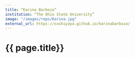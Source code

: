 ```yaml
---
title: ”Karina Barboza”
institution: “The Ohio State University”
image: "/images/reps/Karina.jpg"
external_url: https://sushiyaya.github.io/karinabarboza/  
---
```


<h1> {{ page.title}} </h1>